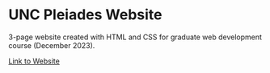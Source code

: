 # UNC Pleiades Website

3-page website created with HTML and CSS for graduate web development course (December 2023).

[Link to Website](https://opal.ils.unc.edu/~cgs22/Assignment%205/home.html)
